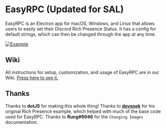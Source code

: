 
# EasyRPC (Updated for SAL)
EasyRPC is an Electron app for macOS, Windows, and Linux that allows users to easily set their Discord Rich Presence Status.
It has a config for default strings, which can then be changed through the app at any time.

[![Example](example.png)]()

## Wiki
All instructions for setup, customization, and usage of EasyRPC are in our Wiki. [Press here to see it.](https://github.com/justdotJS/EasyRPC/wiki/)

## Thanks
Thanks to **dotJS** for making this whole thing!
Thanks to **[devsnek](https://github.com/devsnek)** for his original Rich Presence example, which helped with much of the base code used for EasyRPC.
Thanks to **Rung#9946** for the `Changing Images` documentation.
